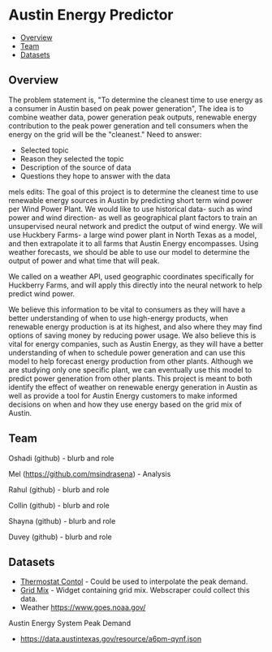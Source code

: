 # Austin Energy Predictor

* [Overview](#overview)
* [Team](#team)
* [Datasets](#datasets)

## Overview
The problem statement is, "To determine the cleanest time to use energy as a consumer in Austin based on peak power generation", The idea is to combine weather data, power generation peak outputs, renewable energy contribution to the peak power generation and tell consumers when the energy on the grid will be the "cleanest."
Need to answer:
* Selected topic
* Reason they selected the topic
* Description of the source of data
* Questions they hope to answer with the data

mels edits: 
The goal of this project is to determine the cleanest time to use renewable energy sources in Austin by predicting short term wind power per Wind Power Plant. We would like to use historical data- such as wind power and wind direction- as well as geographical plant factors to train an unsupervised neural network and predict the output of wind energy. We will use Huckbery Farms- a large wind power plant in North Texas as a model, and then extrapolate it to all farms that Austin Energy encompasses. Using weather forecasts, we should be able to use our model to determine the output of power and what time that will peak.

We called on a weather API, used geographic coordinates specifically for Huckberry Farms, and will apply this directly into the neural network to help predict wind power.  

We believe this information to be vital to consumers as they will have a better understanding of when to use high-energy products, when renewable energy production is at its highest, and also where they may find options of saving money by reducing power usage. We also believe this is vital for energy companies, such as Austin Energy, as they will have a better understanding of when to schedule power generation and can use this model to help forecast energy production from other plants.
Although we are studying only one specific plant, we can eventually use this model to predict power generation from other plants. This project is meant to both identify the effect of weather on renewable energy generation in Austin as well as provide a tool for Austin Energy customers to make informed decisions on when and how they use energy based on the grid mix of Austin.

## Team

Oshadi (github) - blurb and role

Mel (https://github.com/msindrasena) - Analysis

Rahul (github) - blurb and role

Collin (github) - blurb and role

Shayna (github) - blurb and role

Duvey (github) - blurb and role

## Datasets
* [Thermostat Contol](https://data.austintexas.gov/Utilities-and-City-Services/Power-Partner-Thermostat-Program/7jgb-hbdr) - Could be used to interpolate the peak demand.
* [Grid Mix](https://austinenergy.com/ae/about/environment/renewable-power-generation) - Widget containing grid mix. Webscraper could collect this data.
* Weather https://www.goes.noaa.gov/

Austin Energy System Peak Demand
* https://data.austintexas.gov/resource/a6pm-qynf.json

